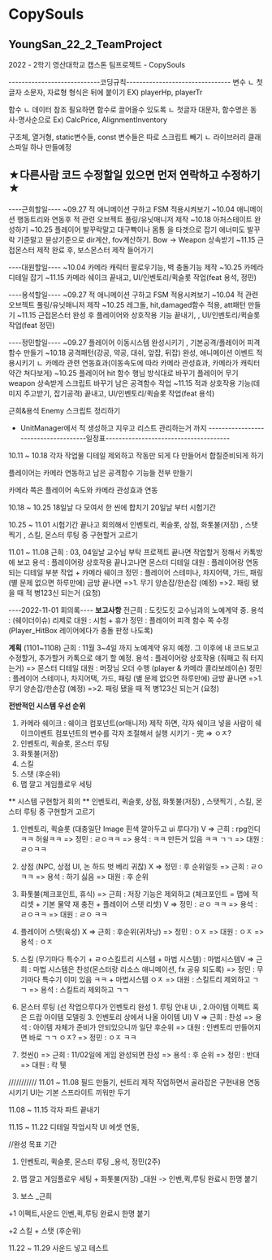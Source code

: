 # CopySouls

 YoungSan_22_2_TeamProject
---------------------------------------------------------------------
2022 - 2학기 영산대학교 캡스톤 팀프로젝트 - CopySouls

----------------------------코딩규칙--------------------------------
변수
ㄴ 첫글자 소문자, 자료형 형식은 뒤에 붙이기
EX) playerHp, playerTr

함수
ㄴ 데이터 참조 필요하면 함수로 끌어올수 있도록
ㄴ 첫글자 대문자, 함수명은 동사-명사순으로
Ex) CalcPrice, AlignmentInventory

구조체, 열거형, static변수들, const 변수들은 따로 스크립트 빼기
ㄴ 라이브러리 클래스파일 하나 만들예정

★다른사람 코드 수정할일 있으면 먼저 연락하고 수정하기★
----------------------------------------------------------------------

----근희할일----
~09.27 적 애니메이션 구하고 FSM 적용시켜보기
~10.04 애니메이션 행동트리와 연동후 적 관련 오브젝트 풀링/유닛매니저 제작
~10.18 아처스테이트 완성하기
~10.25 플레이어 발꾸락말고 대구빡이나 몸통 을 타겟으로 잡기 에너미도 발꾸락 기준말고 뮨상기준으로 dir계산, fov계산하기. Bow -> Weapon 상속받기
~11.15 근접몬스터 제작 완료 후, 보스몬스터 제작 들어가기

----대원할일----
~10.04 카메라 캐릭터 팔로우기능, 벽 충돌기능 제작
~10.25 카메라 디테일 잡기
~11.15 카메라 쉐이크 끝내고, UI/인벤토리/퀵슬롯 작업(feat 용석, 정민)

----용석할일----
~09.27 적 애니메이션 구하고 FSM 적용시켜보기
~10.04 적 관련 오브젝트 풀링/유닛매니저 제작
~10.25 레그돌, hit,damaged함수 적용, att패턴 만들기
~11.15  근접몬스터 완성 후 플레이어와 상호작용 기능 끝내기, , UI/인벤토리/퀵슬롯 작업(feat 정민)

----정민할일----
~09.27 플레이어 이동시스템 완성시키기 , 기본공격/플레이어 피격 함수 만들기
~10.18 공격패턴(강공, 약공, 대쉬, 앞잡, 뒤잡) 완성, 애니메이션 이벤트 적용시키기
ㄴ 카메라 관련 연동효과(이동속도에 따라 카메라 관성효과, 카메라가 캐릭터 약간 쳐다보게)
~10.25 플레이어 hit 함수 행님 방식대로 바꾸기 플레이어 무기 weapon 상속받게 스크립트 바꾸기 남은 공격함수 작업
~11.15 적과 상호작용 기능(데미지 주고받기, 잡기공격) 끝내고, UI/인벤토리/퀵슬롯 작업(feat 용석)

근희&용석 
Enemy 스크립트 정리하기
+ UnitManager에서 적 생성하고 지우고 리스트 관리하는거 까지
-------------------------------------일정표--------------------------------------

10.11 ~ 10.18
각자 작업물 디테일 제외하고 작동만 되게 다 만들어서 합칠준비되게 하기

플레이어는 카메라 연동하고 남은 공격함수 기능들 전부 만들기

카메라 쪽은
플레이어 속도와 카메라 관성효과 연동

10.18 ~ 10.25
18일날 다 모여서 한 씬에 합치기
20일날 부터 시험기간



10.25 ~ 11.01
시험기간 끝나고 회의해서
인벤토리, 퀵슬롯, 상점, 화톳불(저장) , 스탯찍기 , 스킬, 몬스터 루팅 중 구현할거 고르기

11.01 ~ 11.08
근희 : 03, 04일날 교수님 부탁 프로젝트 끝나면 작업할거 정해서 카톡방에 보고
용석 : 플레이어랑 상호작용 끝나고나면 몬스터 디테일
대원 : 플레이어랑 연동되는 디테일 부분 작업 + 카메라 쉐이크
정민 : 플레이어 스테미나, 차지어택, 가드,  패링 (별 문제 없으면 하루만에)
		금방 끝나면 
			=>1. 무기 양손잡/한손잡 (예정)
			=>2. 패링 됐을 때 적 병123신 되는거 (요청)

----2022-11-01 회의록----
**보고사항**
전근희 : 도킷도킷 교수님과의 노예계약 중.
용석 : (쉐이더이슈) 리제로 
대원 : 시험 + 휴가 
정민 : 플레이어 피격 함수 쪽 수정 (Player_HitBox 레이어에다가 충돌 판정 나도록)

**계획** (1101~1108)
근희 : 11월 3~4일 까지 노예계약 유지 예정. 그 이후에 내 코드보고 수정할거, 추가할거 카톡으로 얘기 할 예정.
용석 : 플레이어랑 상호작용 (줘패고 줘 터지는거)
			=> 몬스터 디테일
대원 : 머장님 오더 수행 (player & 카메라 콜라보레이숀)
정민 : 플레이어 스테미나, 차지어택, 가드,  패링 (별 문제 없으면 하루만에)
		금방 끝나면 
			=>1. 무기 양손잡/한손잡 (예정)
			=>2. 패링 됐을 때 적 병123신 되는거 (요청)

**전반적인 시스템 우선 순위**
1. 카메라 쉐이크 : 쉐이크 컴포넌트(or매니저) 제작 하면, 각자 쉐이크 넣을 사람이 쉐이크이벤트 컴포넌트의 변수를 각자 조절해서 실행 시키기 - 完
		=> ㅇㅈ? 
2. 인벤토리, 퀵슬롯, 몬스터 루팅
3. 화톳불(저장)
4. 스킬
5. 스탯 (후순위)
6. 맵 깔고 게임플로우 세팅


** 시스템 구현할거 회의 **
인벤토리, 퀵슬롯, 상점, 화톳불(저장) , 스탯찍기 , 스킬, 몬스터 루팅 중 구현할거 고르기

1. 인벤토리, 퀵슬롯 (대충일단 Image 흰색 깔아두고 ui 루다가) V
	=> 근희 : rpg인디 ㅋㅋ 허쉴ㅋㅋ
	=> 정민 : ㄹㅇㅋㅋ
	=> 용석 : ㅋㅋ 만든거 있음 ㅋㅋ ㄱㄱ
	=> 대원 : ㄹㅇㅋㅋ 

2. 상점 (NPC, 상점 UI, 논 하드 벗 베리 귀찮) X 
	=> 정민 : 후 순위일듯
	=> 근희 : ㄹㅇㅋㅋ 
	=> 용석 : 하기 싫음
	=> 대원 : 후 순위

3. 화톳불(체크포인트, 휴식) 
	=> 근희 : 저장 기능은 제외하고 (체크포인트 = 맵에 적 리셋 + 기본 물약 재 충전 + 플레이어 스텟 리셋) V 
	=> 정민 : ㄹㅇ ㅋㅋ
	=> 용석 : ㄹㅇㅋㅋ
	=> 대원 : ㄹㅇ ㅋㅋ

4. 플레이어 스탯(육성) X
	=> 근희 : 후순위(귀차낭)
	=> 정민 : ㅇㅈ 
	=> 대원 : ㅇㅈ
	=> 용석 : ㅇㅈ 

5. 스킬 (무기마다 특수기 + ㄹㅇ스킬트리 시스템 + 마법 시스템) : 마법시스템V
	=> 근희 : 마법 시스템은 찬성(몬스터랑 리소스 애니메이션, fx 공유 되도록)
	=> 정민 : 무기마다 특수기 이미 있음 ㅋㅋ + 마법시스템 ㅇㅈ
	=> 대원 : 스킬트리 제외하고 ㄱㄱ
	=> 용석 : 스킬트리 제외하고 ㄱㄱ

6. 몬스터 루팅 (선 작업으루다가 인벤토리 완성  1. 루팅 안내 Ui , 2.아이템 이펙트 혹은 드랍 아이템 모델링 3. 인벤토리 상에서 나올 아이템 UI) V
	=> 근희 : 찬성
	=> 용석 : 아이템 자체가 준비가 안되있으니까 일단 후순위
	=> 대원 : 인벤토리 만들어지면 바로 ㄱㄱ ㅇㅈ?
	=> 정민 : ㅇㅈ ㅋㅋ

7. 컷씬()
	=> 근희 : 11/02일에 게임 완성되면 찬성
	=> 용석 : 후 순위
	=> 정민 : 반대
	=> 대원 : 칵 퉷







///////////
11.01 ~ 11.08
필드 만들기, 씬트리 제작 작업하면서 골라잡은 구현내용 연동시키기
UI는 기본 스프라이트 끼워만 두기


11.08 ~ 11.15
각자 파트 끝내기

11.15 ~ 11.22
디테일 작업시작
UI 에셋 연동, 


//완성 목표 기간

1. 인벤토리, 퀵슬롯, 몬스터 루팅 _용석, 정민(2주)

2. 맵 깔고 게임플로우 세팅 + 화톳불(저장) _대원
-> 인벤,퀵,루팅 완료시 한명 붙기

3. 보스 _근희

+1 이펙트,사운드
인벤,퀵,루팅 완료시 한명 붙기

+2 스킬 + 스탯 (후순위)








11.22 ~ 11.29
사운드 넣고 테스트